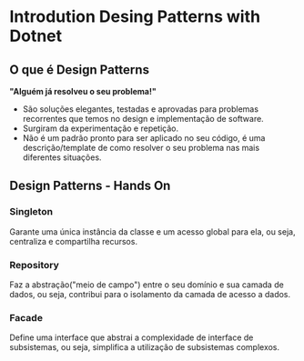 # Introdution Desing Patterns with Dotnet

## O que é Design Patterns

**"Alguém já resolveu o seu problema!"**

- São soluções   elegantes, testadas e aprovadas para problemas
recorrentes que temos no design e implementação de software.
- Surgiram da experimentação e repetição.
- Não é um padrão pronto para ser aplicado no seu código, é
uma descrição/template de como resolver o seu problema nas mais
diferentes situações.

## Design Patterns - Hands On

### Singleton

Garante uma única instância da classe e um acesso global para
ela, ou seja, centraliza e compartilha recursos.

### Repository

Faz a abstração("meio de campo") entre o seu domínio e sua
camada  de dados, ou seja, contribui para o isolamento da
camada de acesso a dados.

### Facade

Define uma interface que abstrai a complexidade de interface de
subsistemas, ou seja, simplifica a utilização de subsistemas
complexos.
